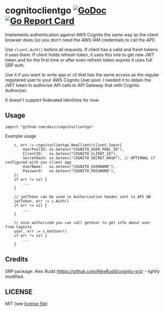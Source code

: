 # cognitoclientgo [![GoDoc](https://godoc.org/github.com/dacz/cognitoclientgo?status.png)](https://godoc.org/github.com/dacz/cognitoclientgo) [![Go Report Card](https://goreportcard.com/badge/github.com/dacz/cognitoclientgo)](https://goreportcard.com/report/github.com/dacz/cognitoclientgo)

Implements authentication against AWS Cognito the same way
as the client browser does (so you don't need the AWS IAM credentials to call the API).

Use `client.Auth()` before all requests. If client has a valid and fresh tokens it uses them. If client holds refresh token, it uses this one to get new JWT token and for the first time or after even refresh token expires it uses full SRP auth.

Use it if you want to write app or cli that has the same access as the
regular registered user to your AWS Cognito User pool. I needed it to obtain
the JWT token to authorize API calls to API Gateway that with Cognito Authorizer.

It doesn't support federated identities for now.

## Usage

`import "github.com/dacz/cognitoclientgo"`

Example usage

```golang
	c, err := cognitoclientgo.NewClient(client.Input{
		UserPoolID: os.Getenv("COGNITO_USER_POOL_ID"),
		ClientID:   os.Getenv("COGNITO_CLIENT_ID"),
		SecretHash: os.Getenv("COGNITO_SECRET_HASH"), // OPTIONAL if configured with you client app
		UserName:   os.Getenv("COGNITO_USERNAME"),
		Password:   os.Getenv("COGNITO_PASSWORD"),
	})
	if err != nil {
		...
	}

	// jwtToken can be used in Authorization header sent to API GW
	jwtToken, err := c.Auth()
	if err != nil {
		...
	}

	// once authorized you can call getUser to get info about user from Cognito
	user, err := c.GetUser()
	if err != nil {
		...
    }
```

## Credits

SRP package: Alex Rudd (https://github.com/AlexRudd/cognito-srp) - lightly modified.

## LICENSE

MIT (see [license file](./LICENSE))
